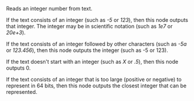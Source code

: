 Reads an integer number from text.

If the text consists of an integer (such as *-5* or *123*), then this node outputs that integer. The integer may be in scientific notation (such as *1e7* or *20e+3*).

If the text consists of an integer followed by other characters (such as *-5a* or *123.456*), then this node outputs the integer (such as -5 or 123).

If the text doesn't start with an integer (such as *X* or *.5*), then this node outputs 0.

If the text consists of an integer that is too large (positive or negative) to represent in 64 bits, then this node outputs the closest integer that can be represented.
